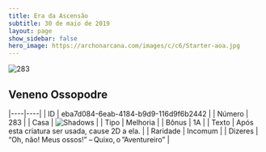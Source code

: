 ```yaml
---
title: Era da Ascensão
subtitle: 30 de maio de 2019
layout: page
show_sidebar: false
hero_image: https://archonarcana.com/images/c/c6/Starter-aoa.jpg
---
```


![283](https://cdn.keyforgegame.com/media/card_front/pt/435_283_G3FWPV5J5Q4C_pt.png)

## Veneno Ossopodre

|----|----|
| ID | eba7d084-6eab-4184-b9d9-116d9f6b2442 |
| Número | 283 |
| Casa | ![Shadows](https://archonarcana.com/images/thumb/e/ee/Shadows.png/22px-Shadows.png "Sombras") |
| Tipo | Melhoria |
| Bônus | 1A |
| Texto | Após esta criatura ser usada, cause 2D a ela. |
| Raridade | Incomum |
| Dizeres | “Oh, não! Meus ossos!” – Quixo, o ”Aventureiro” |
